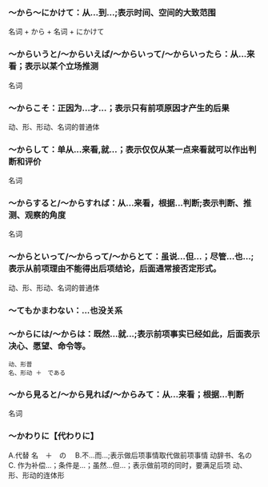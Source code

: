 ### 〜から〜にかけて：从...到...;表示时间、空间的大致范围
名词 + から + 名词 + にかけて

### 〜からいうと/〜からいえば/〜からいって/〜からいったら：从...来看；表示以某个立场推测
名词 

### 〜からこそ：正因为...才...；表示只有前项原因才产生的后果
动、形、形动、名词的普通体


### 〜からして：单从...来看,就...；表示仅仅从某一点来看就可以作出判断和评价
名词

### 〜からすると/〜からすれば：从...来看，根据...判断;表示判断、推测、观察的角度
名词

### 〜からといって/〜からって/〜からとて：虽说...但...；尽管...也...;表示从前项理由不能得出后项结论，后面通常接否定形式。
动、形、形动、名词的普通体


### 〜てもかまわない：...也没关系


### 〜からには/〜からは：既然...就...;表示前项事实已经如此，后面表示决心、愿望、命令等。
```
动、形普
名、形动 ＋　である
```


### 〜から見ると/〜から見れば/〜からみて：从...来看；根据...判断
名词


### 〜かわりに【代わりに】
A.代替
名　＋　の　
B.不...而...;表示做后项事情取代做前项事情
动辞书、名の
C. 作为补偿...；条件是...；虽然...但...；表示做前项的同时，要满足后项
动、形、形动的连体形


